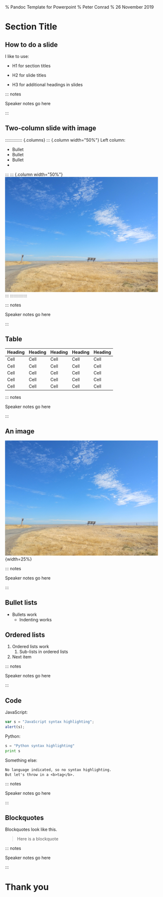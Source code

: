 % Pandoc Template for Powerpoint
% Peter Conrad
% 26 November 2019

# Section Title


## How to do a slide

I like to use:

* H1 for section titles
- H2 for slide titles
+ H3 for additional headings in slides

::: notes

Speaker notes go here

:::

## Two-column slide with image


:::::::::::::: {.columns}
::: {.column width="50%"}
Left column:

- Bullet
- Bullet
- Bullet
- 
:::
::: {.column width="50%"}
![](seminar1/bench.jpg)
:::
::::::::::::::

::: notes

Speaker notes go here

:::

## Table

| Heading | Heading | Heading | Heading | Heading |
| --- | --- | --- | --- | --- |
| Cell | Cell | Cell | Cell | Cell |
| Cell | Cell | Cell | Cell | Cell |
| Cell | Cell | Cell | Cell | Cell |
| Cell | Cell | Cell | Cell | Cell |
| Cell | Cell | Cell | Cell | Cell |

::: notes

Speaker notes go here

:::

## An image

![Alt text looks like this](seminar1/bench.jpg){width=25%}

::: notes

Speaker notes go here

:::

## Bullet lists

- Bullets work
  -  Indenting works

## Ordered lists

1. Ordered lists work
   1. Sub-lists in ordered lists 
1. Next item

::: notes

Speaker notes go here

:::

## Code

JavaScript:

```javascript
var s = "JavaScript syntax highlighting";
alert(s);
```
 
Python:

```python
s = "Python syntax highlighting"
print s
```

Something else:
 
```
No language indicated, so no syntax highlighting. 
But let's throw in a <b>tag</b>.
```
::: notes

Speaker notes go here

:::

## Blockquotes

Blockquotes look like this.

> Here is a blockquote


::: notes

Speaker notes go here

:::



# Thank you

